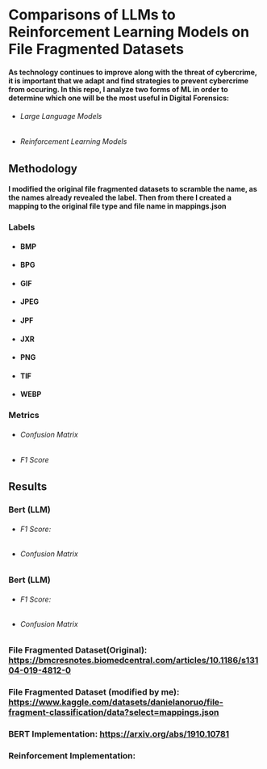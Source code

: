 # Comparisons of LLMs to Reinforcement Learning Models on File Fragmented Datasets 

#### As technology continues to improve along with the threat of cybercrime, it is important that we adapt and find strategies to prevent cybercrime from occuring. In this repo, I analyze two forms of ML in order to determine which one will be the most useful in Digital Forensics:

- ###### Large Language Models
- ###### Reinforcement Learning Models


## Methodology

#### I modified the original file fragmented datasets to scramble the name, as the names already revealed the label. Then from there I created a mapping to the original file type and file name in mappings.json


### Labels
- #### BMP  
- #### BPG  
- #### GIF  
- #### JPEG  
- #### JPF  
- #### JXR  
- #### PNG  
- #### TIF  
- #### WEBP  

### Metrics
- ###### Confusion Matrix
- ###### F1 Score


## Results

### Bert (LLM)
- ###### F1 Score: 
- ###### Confusion Matrix

### Bert (LLM)
- ###### F1 Score: 
- ###### Confusion Matrix

### File Fragmented Dataset(Original): https://bmcresnotes.biomedcentral.com/articles/10.1186/s13104-019-4812-0

### File Fragmented Dataset (modified by me): https://www.kaggle.com/datasets/danielanoruo/file-fragment-classification/data?select=mappings.json

### BERT Implementation: https://arxiv.org/abs/1910.10781

### Reinforcement Implementation: 